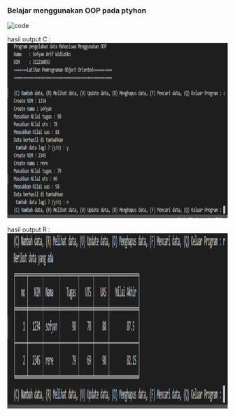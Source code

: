 ### Belajar menggunakan OOP pada ptyhon


![code](https://user-images.githubusercontent.com/79274212/206907794-dc056b68-18ac-4c60-8583-80858b54bce8.png)

hasil output C :
<img src="img/outputC.PNG" alt="img1" width="600" height="400">


hasil output R :
<img src="img/outputR.PNG" alt="Flowchart" width="600" height="400">